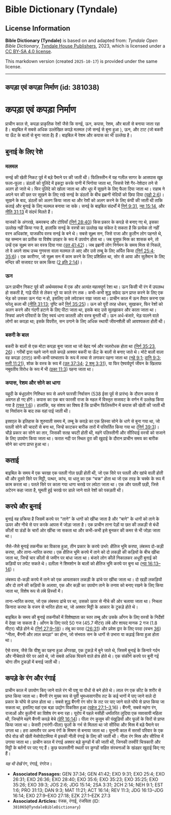 # Bible Dictionary (Tyndale)

## License Information

**Bible Dictionary (Tyndale)** is based on and adapted from: _Tyndale Open Bible Dictionary_, [Tyndale House Publishers](https://tyndaleopenresources.com/), 2023, which is licensed under a [CC BY-SA 4.0 license](https://creativecommons.org/licenses/by-sa/4.0/legalcode.en).

This markdown version (created `2025-10-17`) is provided under the same license.



--------------------------------

## कपड़ा एवं कपड़ा निर्माण (id: 381038)

कपड़ा एवं कपड़ा निर्माण
=======================

प्राचीन काल से, कपड़ा प्राकृतिक रेशों जैसे कि सनई, ऊन, कपास, रेशम, और बालों से बनाया जाता रहा है। बाइबिल में सबसे अधिक उल्लेखित कपड़े मलमल (जो सनई से बुना हुआ ), ऊन, और टाट (जो बकरी या ऊँट के बालों से बुना जाता है) हैं। बाइबिल में रेशम और कपास का भी उल्लेख है।

बुनाई के लिए रेशे
-----------------

### मलमल

सनई की खेती निकट पूर्व में बड़े पैमाने पर की जाती थी। फिलिस्तीन में यह गलील सागर के आसपास खूब फला\-फूला। डंठलों को पुलिंदे में इकट्ठा करके पानी में भिगोया जाता था, जिससे रेशे गैर\-रेशेदार तने से अलग हो जाते थे। फिर पुलिंदे को खोला जाता था और धूप में सूखने के लिए फैला दिया जाता था। राहाब ने अपने घर की छत पर सूखने के लिए रखे सनई के डंठलों के बीच इब्रानी भेदियों को छिपा दिया ([यहो 2:6](https://ref.ly/Josh2:6))। सूखने के बाद, डंठलों को अलग किया जाता था और रेशों को अलग करने के लिए कंघी की जाती थी ताकि कताई और बुनाई के लिए मलमल बनाया जा सके। सनई के बाइबिल संदर्भों में [निर्ग 9:31](https://ref.ly/Exod9:31), [न्या 15:14](https://ref.ly/Judg15:14), और [नीति 31:13](https://ref.ly/Prov31:13) में संदर्भ मिलते हैं।

याजकों के अंगरखे, कमरबन्द और टोपियाँ ([निर्ग 28:40](https://ref.ly/Exod28:40)) किस प्रकार के कपड़े से बनाए गए थे, इसका उल्लेख नहीं किया गया है, हालांकि सनई के वस्त्रों का उल्लेख यह संकेत दे सकता है कि प्रत्येक तो नहीं वरन अधिकांश, याजकीय वस्त्र सनई के बने थे। सबसे सूक्ष्म सन, जिसे राजा और कुलीन लोग पहनते थे, यह सम्मान का प्रतीक या विशेष उपहार के रूप में उपयोग होता था। जब यूसुफ मिस्र का शासक बने, तो उन्हें एक सूक्ष्म सन का वस्त्र दिया गया ([उत 41:42](https://ref.ly/Gen41:42))। जब इब्रानी लोग निर्गमन के समय मिस्र से निकले, तो वे अपने साथ उच्च गुणवत्ता वाला मलमल ले आए और उसे तम्बू के लिए अर्पित किया ([निर्ग 25:4](https://ref.ly/Exod25:4); [35:6](https://ref.ly/Exod35:6))। एक कारीगर, जो सूक्ष्म सन में काम करने के लिए प्रशिक्षित था, सोर से आया और सुलैमान के लिए मन्दिर की सजावट पर काम किया ([2 इति 2:14](https://ref.ly/2Chr2:14))।

### ऊन

ऊन प्राचीन निकट पूर्व की अर्थव्यवस्था में एक और अत्यंत महत्वपूर्ण रेशा था। ऊन किसी भी रंग में उपलब्ध हो सकती है, गाढ़े पीले से लेकर भूरे या काले रंग तक। कभी\-कभी शुद्ध सफ़ेद ऊन प्राप्त करने के लिए एक भेड़ को उसका ऊन गंदा न हो, इसलिए उसे लपेटकर रखा जाता था। प्राचीन काल में ऊन तैयार करना एक घरेलू कला थी ([नीति 31:13](https://ref.ly/Prov31:13); पुष्टि करें [निर्ग 35:25](https://ref.ly/Exod35:25))। ऊन को पूरी तरह धोकर, सुखाकर, फिर रेशों को अलग करने और गंदगी हटाने के लिए पीटा जाता था, इसके बाद उसे सुलझाकर और काता जाता था। स्त्रियां अपने परिवारों के लिए स्वयं धागा कातती और वस्त्र बुनती थीं। ऊन अर्ध\-बंजारे, भेड़ पालने वाले लोगों का कपड़ा था; इसके विपरीत, सन उगाने के लिए अधिक स्थायी जीवनशैली की आवश्यकता होती थी।

### बकरी के बाल

बकरी के बालों से एक मोटा कपड़ा बुना जाता था जो बेहद गर्म और जलरोधक होता था ([निर्ग 35:23, 26](https://ref.ly/Exod35:23,Exod35:26))। गरीबों द्वारा पहने जाने वाले कपड़े अक्सर बकरी या ऊँट के बालों से बनाए जाते थे। मोटे बालों वाला वह कपड़ा (टाट)) कभी\-कभी पश्चाताप के रूप में त्वचा से लगाकर पहना जाता था ([नहे 9:1](https://ref.ly/Neh9:1); [दानि 9:3](https://ref.ly/Dan9:3); [मत्ती 11:21](https://ref.ly/Matt11:21)), शोक के वस्त्र के रूप में ([उत 37:34](https://ref.ly/Gen37:34); [2 शमू 3:31](https://ref.ly/2Sam3:31)), या फिर ऐश्वर्यपूर्ण जीवन के खिलाफ नबुवतीय विरोध के रूप में भी ([प्रका 11:3](https://ref.ly/Rev11:3)) पहना जाता था।

### कपास, रेशम और सोने का धागा

यहूदी के बंधुएलोग निश्चित रूप से अपने फारसी निर्वासन (538 ईसा पूर्व से प्रारंभ) के दौरान कपास से अवगत हो गए होंगे। कपास का एक बार फारसी राजा के महल में विस्तृत सजावट के वर्णन में उल्लेख किया गया है ([एस्त 1:6](https://ref.ly/Esth1:6))। हालांकि, यह संशय का विषय है कि प्राचीन फिलिस्तीन में कपास की खेती की जाती थी या निर्वासन के बाद तक वहां पाई जाती थी।

इस्राएल के इतिहास के शुरुवाती समय में, तम्बू के कपड़े का एक हिस्सा सोने के धागे से बुना गया था, जो पतली सोने की चादरों से बना था, जिन्हें काटकर बारीक तारों में परिवर्तित किया गया था ([निर्ग 39:3](https://ref.ly/Exod39:3))। चौड़े प्रकार का सोने का तार, जिसकी सतह चपटी होती थी, महंगे पलिस्तीनी और सीरियाई वस्त्रों को सजाने के लिए उपयोग किया जाता था। फरात नदी पर स्थित दुरा की खुदाई के दौरान प्राचीन समय का बारीक सोने का धागा प्राप्त हुआ था।

कताई
----

बाइबिल के समय में एक चरखा एक पतली गोल छड़ी होती थी, जो एक सिरे पर पतली और खांचे वाली होती थी और दूसरे सिरे पर मिट्टी, पत्थर, कांच, या धातु का एक “चक्र” होता था जो एक तरह के चक्के के रूप में काम करता था। पतले सिरे पर काता गया धागा चरखे पर लपेटा जाता था। एक और पतली छड़ी, जिसे अटेरन कहा जाता है, घूमती हुई चरखे पर डाले जाने वाले रेशों को पकड़ती थी।

करघे और बुनाई
-------------

बुनाई वह प्रक्रिया है जिसमें करघे पर "ताने” के धागों को खींचा जाता है और "बाने" के धागों को ताने के ऊपर और नीचे से पार करके आपस में जोड़ा जाता है। एक प्राचीन ताना पेड़ों या छत की लकड़ी से बंधी कीलों या डंडों के चारों ओर खींचा जा सकता था और कभी\-कभी इसे बुनकर की कमर से भी जोड़ा जाता था।

जैसे\-जैसे बुनाई तकनीक का विकास हुआ, तीन प्रकार के करघे उभरे: क्षैतिज भूमि करघा, लंबरूप दो\-कड़ी करघा, और ताना\-भारित करघा। एक क्षैतिज भूमि करघे में ताने को दो लकड़ी की कड़ियों के बीच खींचा जाता था, जिन्हें चार कीलों से जमीन पर बांधा जाता था। बंजारे लोग कीलें निकालकर अधूरी बुनाई को कड़ियों पर लपेट सकते थे। दलीला ने शिमशोन के बालों को क्षैतिज भूमि करघे पर बुना था ([न्या 16:13–14](https://ref.ly/Judg16:13-Judg16:14))।

लंबरूप दो\-कड़ी करघे में ताने को एक आयताकार लकड़ी के ढांचे पर खींचा जाता था। दो खड़ी लकड़ियों और दो ताने की कड़ियों के अलावा, एक और कड़ी का उपयोग ताने के तनाव को बनाए रखने के लिए किया जाता था, विशेष रूप से लंबे हिस्सों में।

ताना\-भारित करघा, जो एक लंबरूप ढांचे पर था, उसको ऊपर से नीचे की ओर चलाया जाता था। निचला किनारा करघा के वजन से भारित होता था, जो अक्सर मिट्टी के आकार के टुकड़े होते थे।

बाइबिल के समय की बुनाई तकनीकों में विशेषज्ञता का स्तर तम्बू और उसके आँगन के लिए वस्त्रों के निर्देशों में देखा जा सकता है। आँगन के लिए परदे 50 गज (45\.7 मीटर) लंबे और शायद मानक 2 गज (1\.8 मीटर) चौड़े होने थे ([निर्ग 27:9–18](https://ref.ly/Exod27:9-Exod27:18))। तंबू का परदा ([26:31](https://ref.ly/Exod26:31)) और प्रवेश द्वार के लिए परदा (वचन [36](https://ref.ly/Exod26:36)) “नीला, बैंगनी और लाल कपड़ा” का होना, जो संभवतः सन के धागों से उभारा या कढ़ाई किया हुआ होता था।

ऐसे वस्त्र, जैसे कि यीशु का पहना हुआ अँगरखा, एक टुकड़े में बुने जाते थे, जिसमें बुनाई के किनारे गर्दन और नीचेवाले घेरे पर आते थे, जो सबसे अधिक घिसने वाले क्षेत्र होते थे। एक संकीर्ण करघे पर बुनी गई चोगा तीन टुकड़ों में बनाई जाती थी।

कपड़े के रंग और रंगाई
---------------------

प्राचीन काल में उपयोग किए जाने वाले रंग भी पशु या पौधों से बने होते थे। लाल रंग एक कीट के शरीर से प्राप्त किया जाता था। बैंगनी रंग मुख्य रूप से पूर्वी भूमध्यसागरीय तट के कई भागों में पाए जाने वाले दो प्रकार के घोंघे से प्राप्त होता था। सबसे शुद्ध बैंगनी रंग सोर के तट पर पाए जाने वाले घोंघे से प्राप्त किया जा सकता था, इसलिए वहां एक बड़ा उद्योग विकसित हुआ ([यहेज 27:1–3](https://ref.ly/Ezek27:1-Ezek27:3),16\)। बैंगनी, सबसे महंगा रंग, राजाओं और कुलीनों का विशेष रंग बना रहा। यूरोप में पहले मसीही धर्मांतरित लुदिया एक व्यवसायी महिला थी, जिन्होंने महंगे बैंगनी कपड़े बेचे ([प्रेरि 16:14](https://ref.ly/Acts16:14))। पीला रंग कुसुम की पंखुड़ियों और फूलों के सिरों से प्राप्त किया जाता था। केसरी (नारंगी\-पीला) फूलों के गर्भ से मिलता था जो सीरिया और मिस्र में बड़े पैमाने पर उगता था। हरा आमतौर पर अन्य रंगों के मिश्रण से बनाया जाता था। यूनानी काल में सरसों परिवार के एक पौधे वोड की खेती मेसोपोटामिया में इसकी नीली रंगाई के लिए की जाती थी। नीला रंग मिस्र और सीरिया में उगाया जाता था। प्राचीन काल में रंगाई अक्सर बड़े कुण्‍डों में की जाती थी, जिनकी तस्वीरें चित्रकारी और मिट्टी के बर्तनों पर पाए गए हैं। कुछ फलस्तीनी स्थलों पर कुण्‍डों सहित संरचनाओं के खंडहर खुदाई किए गए हैं।

*यह भी देखें* रंग, रंगाई, रंगरेज।

* **Associated Passages:** GEN 37:34; GEN 41:42; EXO 9:31; EXO 25:4; EXO 26:31; EXO 26:36; EXO 28:40; EXO 35:6; EXO 35:23; EXO 35:25; EXO 35:26; EXO 39:3; JOS 2:6; JDG 15:14; 2SA 3:31; 2CH 2:14; NEH 9:1; EST 1:6; PRO 31:13; DAN 9:3; MAT 11:21; ACT 16:14; REV 11:3; JDG 16:13–JDG 16:14; EXO 27:9–EXO 27:18; EZK 27:1–EZK 27:3
* **Associated Articles:** रंजक, रंगाई, रंजयिता (ID: `381065@TyndaleBibleDictionary`)

